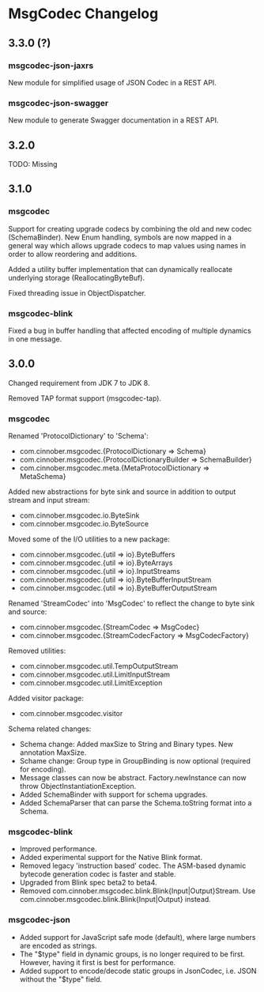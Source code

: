 # MsgCodec Changelog

## 3.3.0 (?)

### msgcodec-json-jaxrs
New module for simplified usage of JSON Codec in a REST API.

### msgcodec-json-swagger
New module to generate Swagger documentation in a REST API.

## 3.2.0

TODO: Missing

## 3.1.0

### msgcodec
Support for creating upgrade codecs by combining the old and new codec (SchemaBinder).
New Enum handling, symbols are now mapped in a general way which allows upgrade codecs to map values using names in order to allow reordering and additions.

Added a utility buffer implementation that can dynamically reallocate underlying storage (ReallocatingByteBuf).

Fixed threading issue in ObjectDispatcher.


### msgcodec-blink

Fixed a bug in buffer handling that affected encoding of multiple dynamics in one message.

## 3.0.0

Changed requirement from JDK 7 to JDK 8.

Removed TAP format support (msgcodec-tap).

### msgcodec
Renamed 'ProtocolDictionary' to 'Schema':

 - com.cinnober.msgcodec.{ProtocolDictionary => Schema}
 - com.cinnober.msgcodec.{ProtocolDictionaryBuilder => SchemaBuilder}
 - com.cinnober.msgcodec.meta.{MetaProtocolDictionary => MetaSchema}

Added new abstractions for byte sink and source in addition to
output stream and input stream:

 - com.cinnober.msgcodec.io.ByteSink
 - com.cinnober.msgcodec.io.ByteSource

Moved some of the I/O utilities to a new package:

 - com.cinnober.msgcodec.{util => io}.ByteBuffers
 - com.cinnober.msgcodec.{util => io}.ByteArrays
 - com.cinnober.msgcodec.{util => io}.InputStreams
 - com.cinnober.msgcodec.{util => io}.ByteBufferInputStream
 - com.cinnober.msgcodec.{util => io}.ByteBufferOutputStream

Renamed 'StreamCodec' into 'MsgCodec' to reflect the change
to byte sink and source:

 - com.cinnober.msgcodec.{StreamCodec => MsgCodec}
 - com.cinnober.msgcodec.{StreamCodecFactory => MsgCodecFactory}

Removed utilities:

 - com.cinnober.msgcodec.util.TempOutputStream
 - com.cinnober.msgcodec.util.LimitInputStream
 - com.cinnober.msgcodec.util.LimitException
 
Added visitor package:

 - com.cinnober.msgcodec.visitor

Schema related changes:

 - Schema change: Added maxSize to String and Binary types. New annotation MaxSize.
 - Schame change: Group type in GroupBinding is now optional (required for encoding).
 - Message classes can now be abstract. Factory.newInstance can now throw ObjectInstantiationException.
 - Added SchemaBinder with support for schema upgrades.
 - Added SchemaParser that can parse the Schema.toString format into a Schema.

### msgcodec-blink

 - Improved performance.
 - Added experimental support for the Native Blink format.
 - Removed legacy 'instruction based' codec. The ASM-based dynamic bytecode generation codec is faster and stable.
 - Upgraded from Blink spec beta2 to beta4.
 - Removed com.cinnober.msgcodec.blink.Blink{Input|Output}Stream. Use com.cinnober.msgcodec.blink.Blink{Input|Output} instead.

### msgcodec-json

 - Added support for JavaScript safe mode (default), where large numbers are encoded as strings.
 - The "$type" field in dynamic groups, is no longer required to be first. However, having it first is best for performance.
 - Added support to encode/decode static groups in JsonCodec, i.e. JSON without the "$type" field.
